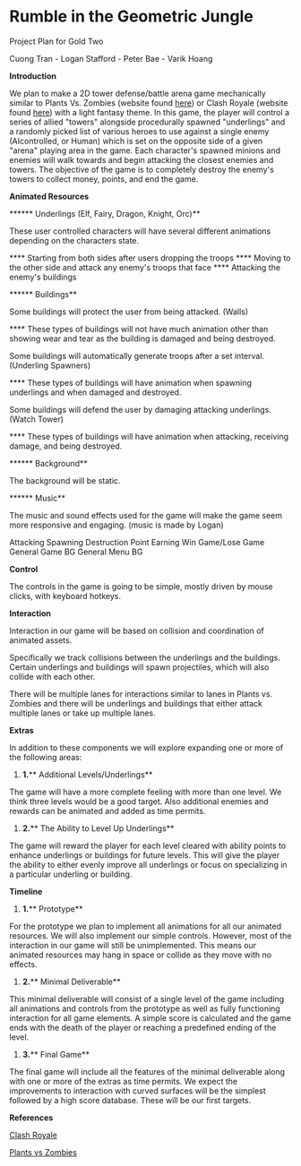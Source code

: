 # Rumble in the Geometric Jungle

Project Plan for Gold Two

Cuong Tran - Logan Stafford - Peter Bae - Varik Hoang

**Introduction**

We plan to make a 2D tower defense/battle arena game mechanically similar to Plants Vs. Zombies (website found [here](https://www.ea.com/games/plantsvszombies/plantsvszombies2)) or  Clash Royale (website found [here](https://clashroyale.com/)) with a light fantasy theme. In this game, the player will control a series of allied &quot;towers&quot; alongside procedurally spawned &quot;underlings&quot; and a randomly picked list of various heroes to use against a single enemy (AIcontrolled, or Human) which is set on the opposite side of a given &quot;arena&quot; playing area in the game. Each character&#39;s spawned minions and enemies will walk towards and begin attacking the closest enemies and towers. The objective of the game is to completely destroy the enemy&#39;s towers to collect money, points, and end the game.

**Animated Resources**

 ****** Underlings (Elf, Fairy, Dragon, Knight, Orc)**

These user controlled characters will have several different animations depending on the characters state.

 **** Starting from both sides after users dropping the troops
 **** Moving to the other side and attack any enemy&#39;s troops that face
 **** Attacking the enemy&#39;s buildings

 ****** Buildings**

Some buildings will protect the user from being attacked. (Walls)

 **** These types of buildings will not have much animation other than showing wear and tear as the building is damaged and being destroyed.

Some buildings will automatically generate troops after a set interval. (Underling Spawners)

 **** These types of buildings will have animation when spawning underlings and when damaged and destroyed.

Some buildings will defend the user by damaging attacking underlings. (Watch Tower)

 **** These types of buildings will have animation when attacking, receiving damage, and being destroyed.

 ****** Background**

The background will be static.

 ****** Music**

The music and sound effects used for the game will make the game seem more responsive and engaging. (music is made by Logan)

  Attacking
  Spawning
  Destruction
  Point Earning
  Win Game/Lose Game
  General Game BG
  General Menu BG

**Control**

The controls in the game is going to be simple, mostly driven by mouse clicks, with keyboard hotkeys.

**Interaction**

Interaction in our game will be based on collision and coordination of animated assets.

Specifically we track collisions between the underlings and the buildings. Certain underlings and buildings will spawn projectiles, which will also collide with each other.

There will be multiple lanes for interactions similar to lanes in Plants vs. Zombies and there will be underlings and buildings that either attack multiple lanes or take up multiple lanes.

**Extras**

In addition to these components we will explore expanding one or more of the following areas:

1. **1.**** Additional Levels/Underlings**

The game will have a more complete feeling with more than one level. We think three levels would be a good target. Also additional enemies and rewards can be animated and added as time permits.

1. **2.**** The Ability to Level Up Underlings**

The game will reward the player for each level cleared with ability points to enhance underlings or buildings for future levels. This will give the player the ability to either evenly improve all underlings or focus on specializing in a particular underling or building.

**Timeline**

1. **1.**** Prototype**

For the prototype we plan to implement all animations for all our animated resources. We will also implement our simple controls. However, most of the interaction in our game will still be unimplemented. This means our animated resources may hang in space or collide as they move with no effects.

1. **2.**** Minimal Deliverable**

This minimal deliverable will consist of a single level of the game including all animations and controls from the prototype as well as fully functioning interaction for all game elements. A simple score is calculated and the game ends with the death of the player or reaching a predefined ending of the level.

1. **3.**** Final Game**

The final game will include all the features of the minimal deliverable along with one or more of the extras as time permits. We expect the improvements to interaction with curved surfaces will be the simplest followed by a high score database. These will be our first targets.

**References**

[Clash Royale](https://clashroyale.com/)

[Plants vs Zombies](https://www.ea.com/games/plantsvszombies/plantsvszombies2)